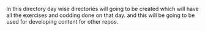 In this directory day wise directories will going to be created which will have all the exercises and codding done on that day. and this will be going to be used for developing content for other repos.